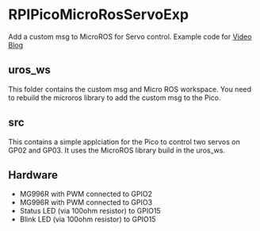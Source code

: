 # RPIPicoMicroRosServoExp

Add a custom msg to MicroROS for Servo control. Example code for [Video Blog](https://youtu.be/IPxyBB2nrXE)

## uros_ws
This folder contains the custom msg and Micro ROS workspace. You need to rebuild the microros library to add the custom msg to the Pico.

## src
This contains a simple applciation for the Pico to control two servos on GP02 and GP03. It uses the MicroROS library build in the uros_ws.

## Hardware

+ MG996R with PWM connected to GPIO2
+ MG996R with PWM connected to GPIO3
+ Status LED (via 100ohm resistor) to GPIO15
+ Blink LED (via 100ohm resistor) to GPIO15
